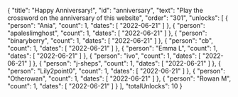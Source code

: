 {
  "title": "Happy Anniversary!",
  "id": "anniversary",
  "text": "Play the crossword on the anniversary of this website",
  "order": "301",
  "unlocks": [
    {
      "person": "Ania",
      "count": 1,
      "dates": [
        "2022-06-21"
      ]
    },
    {
      "person": "apaleslimghost",
      "count": 1,
      "dates": [
        "2022-06-21"
      ]
    },
    {
      "person": "binaryberry",
      "count": 1,
      "dates": [
        "2022-06-21"
      ]
    },
    {
      "person": "cb",
      "count": 1,
      "dates": [
        "2022-06-21"
      ]
    },
    {
      "person": "Emma L",
      "count": 1,
      "dates": [
        "2022-06-21"
      ]
    },
    {
      "person": "ivo",
      "count": 1,
      "dates": [
        "2022-06-21"
      ]
    },
    {
      "person": "j-sheps",
      "count": 1,
      "dates": [
        "2022-06-21"
      ]
    },
    {
      "person": "Lily2point0",
      "count": 1,
      "dates": [
        "2022-06-21"
      ]
    },
    {
      "person": "Otherowan",
      "count": 1,
      "dates": [
        "2022-06-21"
      ]
    },
    {
      "person": "Rowan M",
      "count": 1,
      "dates": [
        "2022-06-21"
      ]
    }
  ],
  "totalUnlocks": 10
}